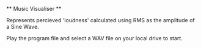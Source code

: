 ** Music Visualiser **

Represents percieved 'loudness' calculated using RMS as the amplitude of a Sine Wave.

Play the program file and select a WAV file on your local drive to start. 